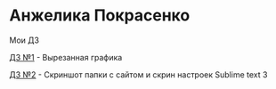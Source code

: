 # Анжелика Покрасенко
Мои ДЗ

[ДЗ №1](https://yadi.sk/d/kmMWkc9Z3Id8yQ "Вырезанная графика") - Вырезанная графика

[ДЗ №2](https://github.com/angienitt/angienitt.github.io/tree/master/lesson_2 "Скрины с настройками") - Скриншот папки с сайтом и скрин настроек Sublime text 3
